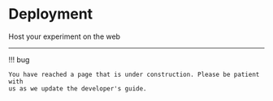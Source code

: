 # Deployment

Host your experiment on the web

---

!!! bug

    You have reached a page that is under construction. Please be patient with
    us as we update the developer's guide.

